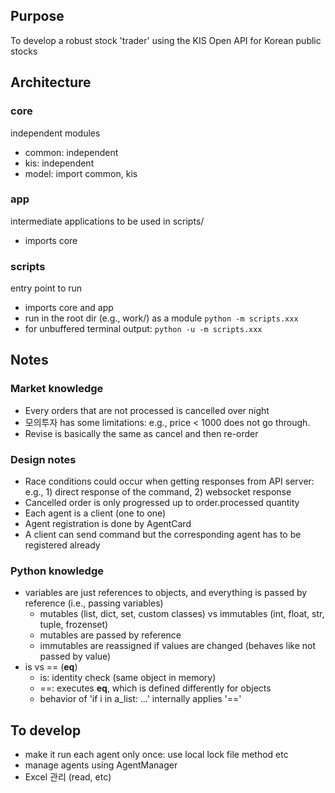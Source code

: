 ## Purpose
To develop a robust stock 'trader' using the KIS Open API for Korean public stocks


## Architecture
### core
independent modules 

- common: independent 
- kis: independent 
- model: import common, kis 

### app
intermediate applications to be used in scripts/
- imports core

### scripts
entry point to run
- imports core and app
- run in the root dir (e.g., work/) as a module ```python -m scripts.xxx```
- for unbuffered terminal output: ```python -u -m scripts.xxx```

## Notes 
### Market knowledge
- Every orders that are not processed is cancelled over night
- 모의투자 has some limitations: e.g., price < 1000 does not go through.
- Revise is basically the same as cancel and then re-order

### Design notes
- Race conditions could occur when getting responses from API server: e.g., 1) direct response of the command, 2) websocket response 
- Cancelled order is only progressed up to order.processed quantity
- Each agent is a client (one to one)
- Agent registration is done by AgentCard
- A client can send command but the corresponding agent has to be registered already

### Python knowledge
- variables are just references to objects, and everything is passed by reference (i.e., passing variables)
    - mutables (list, dict, set, custom classes) vs immutables (int, float, str, tuple, frozenset)
    - mutables are passed by reference
    - immutables are reassigned if values are changed (behaves like not passed by value)
- is vs == (__eq__) 
    - is: identity check (same object in memory)
    - ==: executes __eq__, which is defined differently for objects
    - behavior of 'if i in a_list: ...' internally applies '=='

## To develop
- make it run each agent only once: use local lock file method etc
- manage agents using AgentManager
- Excel 관리 (read, etc)

